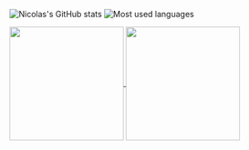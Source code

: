 ![Nicolas's GitHub stats](https://github-readme-stats-eyvx6cv2i-nicolasallards-projects.vercel.app/api?username=NicolasAllard&show_icons=true&theme=monokai)
![Most used languages](https://github-readme-stats-eyvx6cv2i-nicolasallards-projects.vercel.app/api/top-langs/?username=NicolasAllard&theme=monokai&show_icons=true&langs_count=8&layout=compact&hide=Visual%20Basic%20.NET,ASP.NET)

<a href="https://github.com/anuraghazra/github-readme-stats">
  <img height=200 align="center" src="https://github-readme-stats.vercel.app/api?username=anuraghazra" />
</a>
<a href="https://github.com/anuraghazra/convoychat">
  <img height=200 align="center" src="https://github-readme-stats.vercel.app/api/top-langs?username=anuraghazra&layout=compact&langs_count=8&card_width=320" />
</a>
